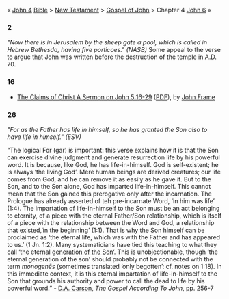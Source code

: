 « [John 4](John_4 "John 4")
[Bible](Bible "Bible") \>
[New Testament](New_Testament "New Testament") \>
[Gospel of John](Gospel_of_John "Gospel of John") \> Chapter 4
[John 6](John_6 "John 6") »
### 2

*"Now there is in Jerusalem by the sheep gate a pool, which is called in Hebrew Bethesda, having five porticoes." (NASB)*
Some appeal to the verse to argue that John was written before the
destruction of the temple in A.D. 70.

### 16

-   [The Claims of Christ A Sermon on John 5:16-29](http://216.239.39.104/search?q=cache:RzpXkkItr3sJ:reformedperspectives.org/files/reformedperspectives/theology/TH.Frame.John.5.16-29.pdf+&hl=en&client=firefox-a)
    ([PDF](http://reformedperspectives.org/files/reformedperspectives/theology/TH.Frame.John.5.16-29.pdf)),
    by [John Frame](John_Frame "John Frame")

### 26

*"For as the Father has life in himself, so he has granted the Son also to have life in himself." (ESV)*

“The logical For (gar) is important: this verse explains how it is
that the Son can exercise divine judgment and generate resurrection
life by his powerful word. It is because, like God, he has
life-in-himself. God is self-existent; he is always ‘the living
God’. Mere human beings are derived creatures; our life comes from
God, and he can remove it as easily as he gave it. But to the Son,
and to the Son alone, God has imparted life-in-himself. This cannot
mean that the Son gained this prerogative only after the
incarnation. The Prologue has already asserted of teh pre-incarnate
Word, ‘In him was life’ (1:4). The impartation of life-in-himself
to the Son must be an act belonging to eternity, of a piece with
the eternal Father/Son relationship, which is itself of a piece
with the relationship between the Word and God, a relationship that
existed,’in the beginning’ (1:1). That is why the Son himself can
be proclaimed as ‘the eternal life, which was with the Father and
has appeared to us.’ (1 Jn. 1:2). Many systematicians have tied
this teaching to what they call ‘the eternal
[generation of the Son](Generation_of_the_Son "Generation of the Son")‘.
This is unobjectionable, though ‘the eternal generation of the son’
should probably not be connected with the term *monogenēs*
(sometimes translated ‘only begotten’: cf. notes on 1:18). In this
immediate context, it is this eternal impartation of
life-in-himself to the Son that grounds his authority and power to
call the dead to life by his powerful word.” -
[D.A. Carson](D.A._Carson "D.A. Carson"),
*The Gospel According To John*, pp. 256-7


